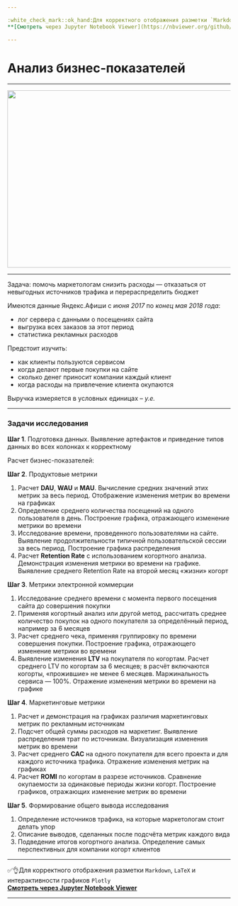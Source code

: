 ```yaml
---

:white_check_mark::ok_hand:Для корректного отображения разметки `Markdown`, `LaTeX` и интерактивности графиков `Plotly` </br>
**[Cмотреть через Jupyter Notebook Viewer](https://nbviewer.org/github/NikitaGirya/business_performance_analysis/blob/main/Girya_business_performance_analysis.ipynb)**

---
```


# Анализ бизнес-показателей

---

<p align="center">
  <img src="https://memepedia.ru/wp-content/uploads/2019/06/stonks-template.png" width=550 height=400 />
</p>

---

Задача: помочь маркетологам снизить расходы — отказаться от невыгодных источников трафика и перераспределить бюджет

Имеются данные Яндекс.Афиши с *июня 2017* по *конец мая 2018 года*:
* лог сервера с данными о посещениях сайта
* выгрузка всех заказов за этот период
* статистика рекламных расходов

Предстоит изучить:
* как клиенты пользуются сервисом
* когда делают первые покупки на сайте
* сколько денег приносит компании каждый клиент
* когда расходы на привлечение клиента окупаются

Выручка измеряется в условных единицах – *у.е.*

---

### Задачи исследования

**Шаг 1**. Подготовка данных. Выявление артефактов и приведение типов данных во всех колонках к корректному

Расчет бизнес-показателей:

**Шаг 2**. Продуктовые метрики
1. Расчет **DAU**, **WAU** и **MAU**. Вычисление средних значений этих метрик за весь период. Отображение изменения метрик во времени на графиках
2. Определение среднего количества посещений на одного пользователя в день. Построение графика, отражающего изменение метрики во времени
3. Исследование времени, проведенного пользователями на сайте. Выявление продолжительности типичной пользовательской сессии за весь период. Построение графика распределения
4. Расчет **Retention Rate** с использованием когортного анализа. Демонстрация изменения метрики во времени на графике. Выявление среднего Retention Rate на второй месяц «жизни» когорт
    
**Шаг 3**. Метрики электронной коммерции
1. Исследование среднего времени с момента первого посещения сайта до совершения покупки
2. Применяя когортный анализ или другой метод, рассчитать среднее количество покупок на одного покупателя за определённый период, например за 6 месяцев
3. Расчет среднего чека, применяя группировку по времени совершения покупки. Построение графика, отражающего изменение метрики во времени
4. Выявление изменения **LTV** на покупателя по когортам. Расчет среднего LTV по когортам за 6 месяцев; в расчёт включаются когорты, «прожившие» не менее 6 месяцев. Маржинальность сервиса — 100%. Отражение изменения метрики во времени на графике
    
**Шаг 4**. Маркетинговые метрики
1. Расчет и демонстрация на графиках различия маркетинговых метрик по рекламным источникам
2. Подсчет общей суммы расходов на маркетинг. Выявление распределения трат по источникам. Визуализация изменения метрик во времени
3. Расчет среднего **CAC** на одного покупателя для всего проекта и для каждого источника трафика. Отражение изменения метрик на графиках
4. Расчет **ROMI** по когортам в разрезе источников. Сравнение окупаемости за одинаковые периоды жизни когорт. Построение графиков, отражающих изменение метрик во времени

**Шаг 5**. Формирование общего вывода исследования

1. Определение источников трафика, на которые маркетологам стоит делать упор
2. Описание выводов, сделанных после подсчёта метрик каждого вида
3. Подведение итогов когортного анализа. Определение самых перспективных для компании когорт клиентов

---

:white_check_mark::ok_hand:Для корректного отображения разметки `Markdown`, `LaTeX` и интерактивности графиков `Plotly` </br>
**[Cмотреть через Jupyter Notebook Viewer](https://nbviewer.org/github/NikitaGirya/business_performance_analysis/blob/main/Girya_business_performance_analysis.ipynb)**

---
